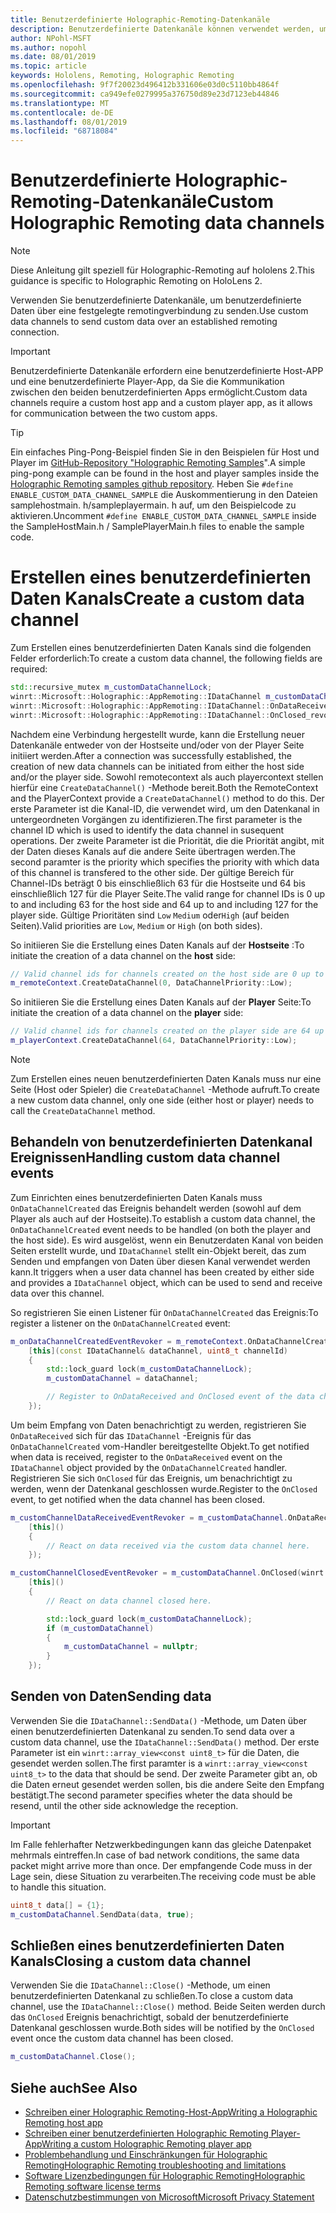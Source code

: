 ```yaml
---
title: Benutzerdefinierte Holographic-Remoting-Datenkanäle
description: Benutzerdefinierte Datenkanäle können verwendet werden, um Benutzerdaten über die bereits festgelegte Holographic Remoting-Verbindung zu senden.
author: NPohl-MSFT
ms.author: nopohl
ms.date: 08/01/2019
ms.topic: article
keywords: Hololens, Remoting, Holographic Remoting
ms.openlocfilehash: 9f7f20023d496412b331606e03d0c5110bb4864f
ms.sourcegitcommit: ca949efe0279995a376750d89e23d7123eb44846
ms.translationtype: MT
ms.contentlocale: de-DE
ms.lasthandoff: 08/01/2019
ms.locfileid: "68718084"
---
```

# <a name="custom-holographic-remoting-data-channels"></a><span data-ttu-id="034b1-104">Benutzerdefinierte Holographic-Remoting-Datenkanäle</span><span class="sxs-lookup"><span data-stu-id="034b1-104">Custom Holographic Remoting data channels</span></span>

>[!NOTE]
><span data-ttu-id="034b1-105">Diese Anleitung gilt speziell für Holographic-Remoting auf hololens 2.</span><span class="sxs-lookup"><span data-stu-id="034b1-105">This guidance is specific to Holographic Remoting on HoloLens 2.</span></span>

<span data-ttu-id="034b1-106">Verwenden Sie benutzerdefinierte Datenkanäle, um benutzerdefinierte Daten über eine festgelegte remotingverbindung zu senden.</span><span class="sxs-lookup"><span data-stu-id="034b1-106">Use custom data channels to send custom data over an established remoting connection.</span></span>

>[!IMPORTANT]
><span data-ttu-id="034b1-107">Benutzerdefinierte Datenkanäle erfordern eine benutzerdefinierte Host-APP und eine benutzerdefinierte Player-App, da Sie die Kommunikation zwischen den beiden benutzerdefinierten Apps ermöglicht.</span><span class="sxs-lookup"><span data-stu-id="034b1-107">Custom data channels require a custom host app and a custom player app, as it allows for communication between the two custom apps.</span></span>

>[!TIP]
><span data-ttu-id="034b1-108">Ein einfaches Ping-Pong-Beispiel finden Sie in den Beispielen für Host und Player im [GitHub-Repository "Holographic Remoting Samples](https://github.com/microsoft/MixedReality-HolographicRemoting-Samples)".</span><span class="sxs-lookup"><span data-stu-id="034b1-108">A simple ping-pong example can be found in the host and player samples inside the [Holographic Remoting samples github repository](https://github.com/microsoft/MixedReality-HolographicRemoting-Samples).</span></span> <span data-ttu-id="034b1-109">Heben Sie ```#define ENABLE_CUSTOM_DATA_CHANNEL_SAMPLE``` die Auskommentierung in den Dateien samplehostmain. h/sampleplayermain. h auf, um den Beispielcode zu aktivieren.</span><span class="sxs-lookup"><span data-stu-id="034b1-109">Uncomment ```#define ENABLE_CUSTOM_DATA_CHANNEL_SAMPLE``` inside the SampleHostMain.h / SamplePlayerMain.h files to enable the sample code.</span></span>


# <a name="create-a-custom-data-channel"></a><span data-ttu-id="034b1-110">Erstellen eines benutzerdefinierten Daten Kanals</span><span class="sxs-lookup"><span data-stu-id="034b1-110">Create a custom data channel</span></span>


<span data-ttu-id="034b1-111">Zum Erstellen eines benutzerdefinierten Daten Kanals sind die folgenden Felder erforderlich:</span><span class="sxs-lookup"><span data-stu-id="034b1-111">To create a custom data channel, the following fields are required:</span></span>
```cpp
std::recursive_mutex m_customDataChannelLock;
winrt::Microsoft::Holographic::AppRemoting::IDataChannel m_customDataChannel = nullptr;
winrt::Microsoft::Holographic::AppRemoting::IDataChannel::OnDataReceived_revoker m_customChannelDataReceivedEventRevoker;
winrt::Microsoft::Holographic::AppRemoting::IDataChannel::OnClosed_revoker m_customChannelClosedEventRevoker;
```

<span data-ttu-id="034b1-112">Nachdem eine Verbindung hergestellt wurde, kann die Erstellung neuer Datenkanäle entweder von der Hostseite und/oder von der Player Seite initiiert werden.</span><span class="sxs-lookup"><span data-stu-id="034b1-112">After a connection was successfully established, the creation of new data channels can be initiated from either the host side and/or the player side.</span></span> <span data-ttu-id="034b1-113">Sowohl remotecontext als auch playercontext stellen hierfür eine ```CreateDataChannel()``` -Methode bereit.</span><span class="sxs-lookup"><span data-stu-id="034b1-113">Both the RemoteContext and the PlayerContext provide a ```CreateDataChannel()``` method to do this.</span></span> <span data-ttu-id="034b1-114">Der erste Parameter ist die Kanal-ID, die verwendet wird, um den Datenkanal in untergeordneten Vorgängen zu identifizieren.</span><span class="sxs-lookup"><span data-stu-id="034b1-114">The first parameter is the channel ID which is used to identify the data channel in susequent operations.</span></span> <span data-ttu-id="034b1-115">Der zweite Parameter ist die Priorität, die die Priorität angibt, mit der Daten dieses Kanals auf die andere Seite übertragen werden.</span><span class="sxs-lookup"><span data-stu-id="034b1-115">The second paramter is the priority which specifies the priority with which data of this channel is transfered to the other side.</span></span> <span data-ttu-id="034b1-116">Der gültige Bereich für Channel-IDs beträgt 0 bis einschließlich 63 für die Hostseite und 64 bis einschließlich 127 für die Player Seite.</span><span class="sxs-lookup"><span data-stu-id="034b1-116">The valid range for channel IDs is 0 up to and including 63 for the host side and 64 up to and including 127 for the player side.</span></span> <span data-ttu-id="034b1-117">Gültige Prioritäten sind ```Low``` ```Medium``` oder```High``` (auf beiden Seiten).</span><span class="sxs-lookup"><span data-stu-id="034b1-117">Valid priorities are ```Low```, ```Medium``` or ```High``` (on both sides).</span></span>

<span data-ttu-id="034b1-118">So initiieren Sie die Erstellung eines Daten Kanals auf der **Hostseite** :</span><span class="sxs-lookup"><span data-stu-id="034b1-118">To initiate the creation of a data channel on the **host** side:</span></span>
```cpp
// Valid channel ids for channels created on the host side are 0 up to and including 63
m_remoteContext.CreateDataChannel(0, DataChannelPriority::Low);
```

<span data-ttu-id="034b1-119">So initiieren Sie die Erstellung eines Daten Kanals auf der **Player** Seite:</span><span class="sxs-lookup"><span data-stu-id="034b1-119">To initiate the creation of a data channel on the **player** side:</span></span>
```cpp
// Valid channel ids for channels created on the player side are 64 up to and including 127
m_playerContext.CreateDataChannel(64, DataChannelPriority::Low);
```

>[!NOTE]
><span data-ttu-id="034b1-120">Zum Erstellen eines neuen benutzerdefinierten Daten Kanals muss nur eine Seite (Host oder Spieler) die ```CreateDataChannel``` -Methode aufruft.</span><span class="sxs-lookup"><span data-stu-id="034b1-120">To create a new custom data channel, only one side (either host or player) needs to call the ```CreateDataChannel``` method.</span></span>

## <a name="handling-custom-data-channel-events"></a><span data-ttu-id="034b1-121">Behandeln von benutzerdefinierten Datenkanal Ereignissen</span><span class="sxs-lookup"><span data-stu-id="034b1-121">Handling custom data channel events</span></span>

<span data-ttu-id="034b1-122">Zum Einrichten eines benutzerdefinierten Daten Kanals muss ```OnDataChannelCreated``` das Ereignis behandelt werden (sowohl auf dem Player als auch auf der Hostseite).</span><span class="sxs-lookup"><span data-stu-id="034b1-122">To establish a custom data channel, the ```OnDataChannelCreated``` event needs to be handled (on both the player and the host side).</span></span> <span data-ttu-id="034b1-123">Es wird ausgelöst, wenn ein Benutzerdaten Kanal von beiden Seiten erstellt wurde, und ```IDataChannel``` stellt ein-Objekt bereit, das zum Senden und empfangen von Daten über diesen Kanal verwendet werden kann.</span><span class="sxs-lookup"><span data-stu-id="034b1-123">It triggers when a user data channel has been created by either side and provides a ```IDataChannel``` object, which can be used to send and receive data over this channel.</span></span>

<span data-ttu-id="034b1-124">So registrieren Sie einen Listener für ```OnDataChannelCreated``` das Ereignis:</span><span class="sxs-lookup"><span data-stu-id="034b1-124">To register a listener on the ```OnDataChannelCreated``` event:</span></span>
```cpp
m_onDataChannelCreatedEventRevoker = m_remoteContext.OnDataChannelCreated(winrt::auto_revoke,
    [this](const IDataChannel& dataChannel, uint8_t channelId)
    {
        std::lock_guard lock(m_customDataChannelLock);
        m_customDataChannel = dataChannel;

        // Register to OnDataReceived and OnClosed event of the data channel here, see below...
    });
```

<span data-ttu-id="034b1-125">Um beim Empfang von Daten benachrichtigt zu werden, registrieren Sie ```OnDataReceived``` sich für das ```IDataChannel``` -Ereignis für das ```OnDataChannelCreated``` vom-Handler bereitgestellte Objekt.</span><span class="sxs-lookup"><span data-stu-id="034b1-125">To get notified when data is received, register to the ```OnDataReceived``` event on the ```IDataChannel``` object provided by the ```OnDataChannelCreated``` handler.</span></span> <span data-ttu-id="034b1-126">Registrieren Sie sich ```OnClosed``` für das Ereignis, um benachrichtigt zu werden, wenn der Datenkanal geschlossen wurde.</span><span class="sxs-lookup"><span data-stu-id="034b1-126">Register to the ```OnClosed``` event, to get notified when the data channel has been closed.</span></span>

```cpp
m_customChannelDataReceivedEventRevoker = m_customDataChannel.OnDataReceived(winrt::auto_revoke, 
    [this]()
    {
        // React on data received via the custom data channel here.
    });

m_customChannelClosedEventRevoker = m_customDataChannel.OnClosed(winrt::auto_revoke,
    [this]()
    {
        // React on data channel closed here.

        std::lock_guard lock(m_customDataChannelLock);
        if (m_customDataChannel)
        {
            m_customDataChannel = nullptr;
        }
    });
```

## <a name="sending-data"></a><span data-ttu-id="034b1-127">Senden von Daten</span><span class="sxs-lookup"><span data-stu-id="034b1-127">Sending data</span></span>

<span data-ttu-id="034b1-128">Verwenden Sie die ```IDataChannel::SendData()``` -Methode, um Daten über einen benutzerdefinierten Datenkanal zu senden.</span><span class="sxs-lookup"><span data-stu-id="034b1-128">To send data over a custom data channel, use the ```IDataChannel::SendData()``` method.</span></span> <span data-ttu-id="034b1-129">Der erste Parameter ist ein ```winrt::array_view<const uint8_t>``` für die Daten, die gesendet werden sollen.</span><span class="sxs-lookup"><span data-stu-id="034b1-129">The first paramter is a ```winrt::array_view<const uint8_t>``` to the data that should be send.</span></span> <span data-ttu-id="034b1-130">Der zweite Parameter gibt an, ob die Daten erneut gesendet werden sollen, bis die andere Seite den Empfang bestätigt.</span><span class="sxs-lookup"><span data-stu-id="034b1-130">The second parameter specifies wheter the data should be resend, until the other side acknowledge the reception.</span></span> 

>[!IMPORTANT]
><span data-ttu-id="034b1-131">Im Falle fehlerhafter Netzwerkbedingungen kann das gleiche Datenpaket mehrmals eintreffen.</span><span class="sxs-lookup"><span data-stu-id="034b1-131">In case of bad network conditions, the same data packet might arrive more than once.</span></span> <span data-ttu-id="034b1-132">Der empfangende Code muss in der Lage sein, diese Situation zu verarbeiten.</span><span class="sxs-lookup"><span data-stu-id="034b1-132">The receiving code must be able to handle this situation.</span></span>

```cpp
uint8_t data[] = {1};
m_customDataChannel.SendData(data, true);
```

## <a name="closing-a-custom-data-channel"></a><span data-ttu-id="034b1-133">Schließen eines benutzerdefinierten Daten Kanals</span><span class="sxs-lookup"><span data-stu-id="034b1-133">Closing a custom data channel</span></span>

<span data-ttu-id="034b1-134">Verwenden Sie die ```IDataChannel::Close()``` -Methode, um einen benutzerdefinierten Datenkanal zu schließen.</span><span class="sxs-lookup"><span data-stu-id="034b1-134">To close a custom data channel, use the ```IDataChannel::Close()``` method.</span></span> <span data-ttu-id="034b1-135">Beide Seiten werden durch das ```OnClosed``` Ereignis benachrichtigt, sobald der benutzerdefinierte Datenkanal geschlossen wurde.</span><span class="sxs-lookup"><span data-stu-id="034b1-135">Both sides will be notified by the ```OnClosed``` event once the custom data channel has been closed.</span></span>

```cpp
m_customDataChannel.Close();
```

## <a name="see-also"></a><span data-ttu-id="034b1-136">Siehe auch</span><span class="sxs-lookup"><span data-stu-id="034b1-136">See Also</span></span>
* [<span data-ttu-id="034b1-137">Schreiben einer Holographic Remoting-Host-App</span><span class="sxs-lookup"><span data-stu-id="034b1-137">Writing a Holographic Remoting host app</span></span>](holographic-remoting-create-host.md)
* [<span data-ttu-id="034b1-138">Schreiben einer benutzerdefinierten Holographic Remoting Player-App</span><span class="sxs-lookup"><span data-stu-id="034b1-138">Writing a custom Holographic Remoting player app</span></span>](holographic-remoting-create-player.md)
* [<span data-ttu-id="034b1-139">Problembehandlung und Einschränkungen für Holographic Remoting</span><span class="sxs-lookup"><span data-stu-id="034b1-139">Holographic Remoting troubleshooting and limitations</span></span>](holographic-remoting-troubleshooting.md)
* [<span data-ttu-id="034b1-140">Software Lizenzbedingungen für Holographic Remoting</span><span class="sxs-lookup"><span data-stu-id="034b1-140">Holographic Remoting software license terms</span></span>](https://docs.microsoft.com/en-us/legal/mixed-reality/microsoft-holographic-remoting-software-license-terms)
* [<span data-ttu-id="034b1-141">Datenschutzbestimmungen von Microsoft</span><span class="sxs-lookup"><span data-stu-id="034b1-141">Microsoft Privacy Statement</span></span>](https://go.microsoft.com/fwlink/?LinkId=521839)